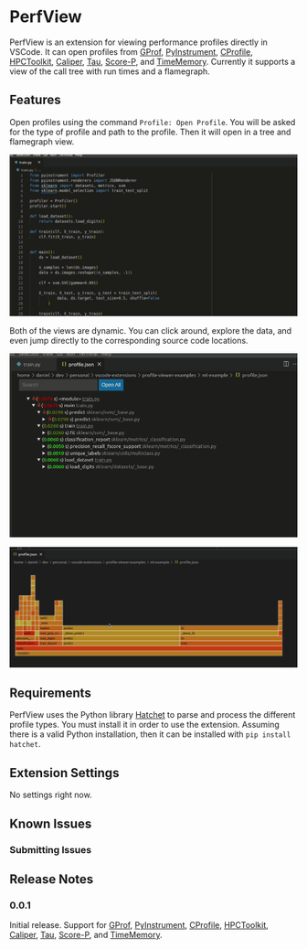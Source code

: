 # PerfView

PerfView is an extension for viewing performance profiles directly in VSCode. 
It can open profiles from [GProf](), [PyInstrument](), [CProfile](), 
[HPCToolkit](), [Caliper](), [Tau](), [Score-P](), and [TimeMemory]().
Currently it supports a view of the call tree with run times and a flamegraph.

## Features

Open profiles using the command `Profile: Open Profile`.
You will be asked for the type of profile and path to the profile.
Then it will open in a tree and flamegraph view.

![Opening Profile](images/opening-profile.gif)

Both of the views are dynamic.
You can click around, explore the data, and even jump directly
to the corresponding source code locations.

![Exploring Tree View](images/exploring-tree.gif)

![Exploring FlameGraph View](images/exploring-flamegraph.gif)

## Requirements

PerfView uses the Python library [Hatchet]() to parse and process the different
profile types.
You must install it in order to use the extension.
Assuming there is a valid Python installation, then it can be installed with 
`pip install hatchet`.

## Extension Settings

No settings right now.

## Known Issues

### Submitting Issues

## Release Notes

### 0.0.1

Initial release. Support for [GProf](), [PyInstrument](), [CProfile](), 
[HPCToolkit](), [Caliper](), [Tau](), [Score-P](), and [TimeMemory]().


